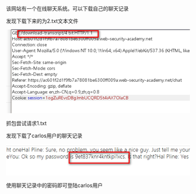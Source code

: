 该网站有一个在线聊天系统。可以下载自己的聊天记录

发现下载下来的为2.txt文本文件

![](https://raw.githubusercontent.com/h1iba1/h1iba1.github.io/refs/heads/master/_posts/portswigger-labs/访问控制漏洞和特权升级/images/3634A85B693A472DA6BEE7E287392B5Bclipboard.png)

抓包尝试请求1.txt

发现下载了carlos用户的聊天记录

![](https://raw.githubusercontent.com/h1iba1/h1iba1.github.io/refs/heads/master/_posts/portswigger-labs/访问控制漏洞和特权升级/images/FA47679EE43F4C28A089844AE744B095clipboard.png)

使用聊天记录中的密码即可登陆carlos用户
